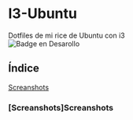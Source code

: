 # I3-Ubuntu
Dotfiles de mi rice de Ubuntu con i3 </br>
![Badge en Desarollo](https://img.shields.io/badge/STATUS-EN%20DESAROLLO-green) </br>

## Índice
[Screanshots](#Screanshots)

### [Screanshots]Screanshots
